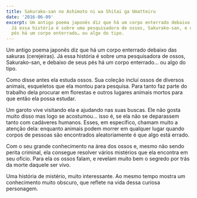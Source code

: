 ```yaml
---
title: Sakurako-san no Ashimoto ni wa Shitai ga Umatteiru
date: '2016-06-09'
excerpt: Um antigo poema japonês diz que há um corpo enterrado debaixo das sakuras.
  Já essa história é sobre uma pesquisadora de ossos, Sakurako-san, e debaixo de seus
  pés há um corpo enterrado… ou algo do tipo.
---
```




Um antigo poema japonês diz que há um corpo enterrado debaixo das sakuras
(cerejeiras). Já essa história é sobre uma pesquisadora de ossos,
Sakurako-san, e debaixo de seus pés há um corpo enterrado… ou algo do
tipo.

Como disse antes ela estuda ossos. Sua coleção incluí ossos de diversos
animais, esqueletos que ela montou para pesquisa. Para tanto faz parte do
trabalho dela procurar em florestas e outros lugares animais mortos para
que então ela possa estudar.

Um garoto vive visitando ela e ajudando nas suas buscas. Ele não gosta
muito disso mas logo se acostumou… isso é, se ela não se deparassem tanto
com cadáveres humanos. Esses, em específico, chamam muito a atenção dela:
enquanto animais podem morrer em qualquer lugar quando corpos de pessoas
são encontrados aleatoriamente é que algo está errado.

Com o seu grande conhecimento na área dos ossos e, mesmo não sendo perita
criminal, ela consegue resolver vários mistérios que ela encontra em seu
ofício. Para ela os ossos falam, e revelam muito bem o segredo por trás da
morte daquele ser vivo.

Uma história de mistério, muito interessante. Ao mesmo tempo mostra um
conhecimento muito obscuro, que reflete na vida dessa curiosa personagem.
